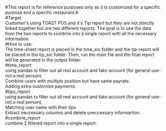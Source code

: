 #This report is for reference purposes only as it is customized for a specific purpose and a specific restaurant.# <br>
#Target:<br>
Customer's using TOAST POS and it's Tip report but they are not directly linked together but are two different reports. The goal is to use the data from the two reports to combine into a single report with all the necessary information.<br>
#How to use:<br>
The time-sheet report is placed in the time_src folder and the tip-report will be placed in the tip_src folder. Then, run the main file and the final report will be generated in the output folder.<br>
#time_report<br>
using pandas to filter out all real account and fake account (for general use- not a real person).<br>
Combine users with multiple position but have same payrate.<br>
Adding extra customize payments.<br>
#tips_report<br>
using pandas to filter out all real account and fake account (for general use- not a real person).<br>
Matching user name with their tips<br>
Extract neccessary columns and delete uneccessary informartion.<br>
#combine_report<br>
combine 2 filtered report into a single report.<br>
